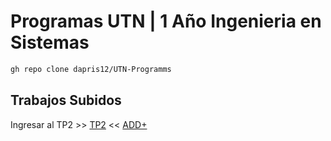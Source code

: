 # Programas UTN | 1 Año Ingenieria en Sistemas

```bash
gh repo clone dapris12/UTN-Programms
```

## Trabajos Subidos
Ingresar al TP2 >> [TP2](https://github.com/dapris12/UTN-Programms/blob/4c920f4b4c7370a2eeb8f7fd5f8682278e4e3b96/Trabajos%20Practicos/juego_dados_tp2.py) << [ADD+](https://github.com/dapris12/UTN-Programms/blob/4c920f4b4c7370a2eeb8f7fd5f8682278e4e3b96/Trabajos%20Practicos/juego_dados_tp2.py)
